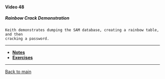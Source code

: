 #### Video 48

##### Rainbow Crack Demonstration

```
Keith demonstrates dumping the SAM database, creating a rainbow table, and then
cracking a password.
```

---

- **[Notes](notes.md)**
- **[Exercises](exercises.md)**

---

[Back to main](https://github.com/rot0xd/CBTNuggets/blob/master/CEHv9/README.md)

